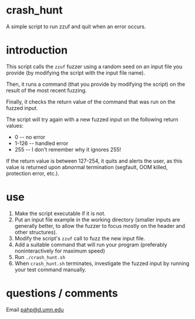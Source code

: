 # crash_hunt
A simple script to run zzuf and quit when an error occurs.

# introduction

This script calls the `zzuf` fuzzer using a random seed on an input file you provide (by modifying the script with the input file name).

Then, it runs a command (that you provide by modifying the script) on the result of the most recent fuzzing.

Finally, it checks the return value of the command that was run on the fuzzed input.

The script will try again with a new fuzzed input on the following return values:

  * 0 -- no error
  * 1-126 -- handled error
  * 255 -- I don't remember why it ignores 255!

If the return value is between 127-254, it quits and alerts the user, as this value is returned upon abnormal termination (segfault, OOM killed, protection error, etc.).

# use

  1. Make the script executable if it is not.
  2. Put an input file example in the working directory (smaller inputs are generally better, to allow the fuzzer to focus mostly on the header and other structures).
  3. Modify the script's `zzuf` call to fuzz the new input file.
  4. Add a suitable command that will run your program (preferably noninteractively for maximum speed)
  5. Run `./crash_hunt.sh`
  6. When `crash_hunt.sh` terminates, investigate the fuzzed input by running your test command manually.

# questions / comments

Email [pahp@d.umn.edu](mailto:pahp@d.umn.edu)
